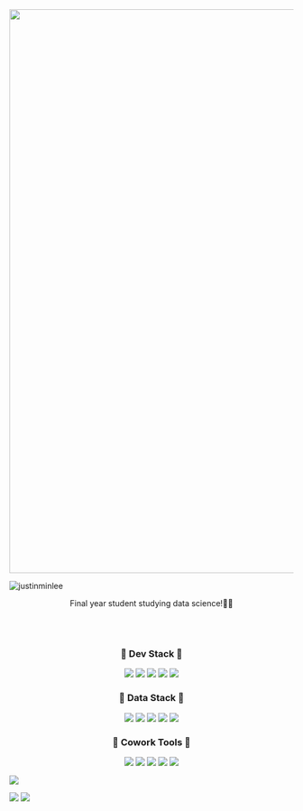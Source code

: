 <img src="https://user-images.githubusercontent.com/74038190/225813708-98b745f2-7d22-48cf-9150-083f1b00d6c9.gif" width="1000">

<p align="left"> <img src="https://komarev.com/ghpvc/?username=rjotadoyy&label=Profile%20views&color=0e75b6&style=flat" alt="justinminlee" /> </p>

<p align='center'> Final year student studying data science!👋🏼 </p>
<br />
<br />
<h3 align="center">📓 Dev Stack 📓</h3>

<div align='center'> 
  <img src="https://img.shields.io/badge/-React-222222?style=flat&logo=react"/>
  <img src="https://img.shields.io/badge/-Nodejs-43853d?style=flat-square&logo=Node.js&logoColor=white" />
  <img src="https://img.shields.io/badge/-JavaScript-%23F7DF1C?style=flat&logo=javascript&logoColor=000000&labelColor=%23F7DF1C&color=%23FFCE5A"/>
  <img src="https://img.shields.io/badge/-EJS-B4CA65?style=flat&logo=EJS&logoColor=ffffff"/>
  <img src="https://img.shields.io/badge/-HTML5-E34F26?style=flat&logo=html5&logoColor=ffffff"/>
</div>
<div align='center'> 
<h3 align="center">📓 Data Stack 📓</h3>  
  <img src="https://img.shields.io/badge/-MongoDB-13aa52?style=flat-square&logo=mongodb&logoColor=white" />
  <img src="https://img.shields.io/badge/-MySQL-4779A1?style=flat-square&logo=MySQL&logoColor=white" />
  <img src="https://img.shields.io/badge/-MicrosoftSQLServer-CC2927?style=flat-square&logo=MicrosoftSQLServer&logoColor=white" />  
  <img src="https://img.shields.io/badge/-Python-3776AB?style=flat-square&logo=Python&logoColor=white" />
  <img src="https://img.shields.io/badge/-RStuio-75AADB?style=flat-square&logo=RStudio&logoColor=white" />  
</div>
<div align='center'> 
<h3 align="center">📓 Cowork Tools 📓</h3>  
  <img src="https://img.shields.io/badge/-GitHub-181717?style=flat-square&logo=GitHub&logoColor=white" />
  <img src="https://img.shields.io/badge/-Git-F05032?style=flat-square&logo=Git&logoColor=white" />
  <img src="https://img.shields.io/badge/-Docker-2496ED?style=flat-square&logo=Docker&logoColor=white" />
  <img src="https://img.shields.io/badge/-AWS-232F3E?style=flat-square&logo=Amazon AWS&logoColor=white" />
  <img src="https://img.shields.io/badge/-Slack-4A154B?style=flat-square&logo=Slack&logoColor=white" />
</div>

![](http://github-profile-summary-cards.vercel.app/api/cards/profile-details?username=justinminlee&theme=nord_bright)

![](http://github-profile-summary-cards.vercel.app/api/cards/repos-per-language?username=justinminlee&theme=nord_bright) ![](http://github-profile-summary-cards.vercel.app/api/cards/stats?username=justinminlee&theme=nord_bright&)

